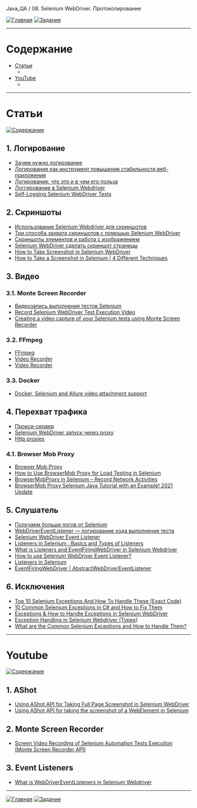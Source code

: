 Java_QA / 08. Selenium WebDriver. Протоколирование

[![Главная](https://img.shields.io/badge/-Главная-aaccee)](README.md)
[![Задание](https://img.shields.io/badge/-Задание-99ffee)](3.%20Задание.md)

***

# Содержание

* [Статьи](#статьи)
    * []()
* [YouTube](#youtube)
    * []()

***

# Статьи

[![Содержание](https://img.shields.io/badge/-Содержание-66eeff)](#содержание)

## 1. Логирование

* [Зачем нужно логирование](https://javarush.ru/groups/posts/2293-zachem-nuzhno-logirovanie)
* [Логирование как инструмент повышения стабильности веб-приложения](https://tproger.ru/articles/logging-on-frontend-and-backend/)
* [Логирование: что это и в чем его польза](https://itglobal.com/ru-ru/company/blog/logirovanie/)
* [Логгирование в Selenium Webdriver](https://comaqa.gitbook.io/selenium-webdriver-lectures/selenium-webdriver.-problemnye-momenty/loggirovanie-v-selenium-webdriver)
* [Self-Logging Selenium WebDriver Tests](https://alexsiminiuc.medium.com/self-logging-selenium-webdriver-tests-142701e6b815)

## 2. Скриншоты

* [Использование Selenium Webdriver для скриншотов](https://coderlessons.com/tutorials/kachestvo-programmnogo-obespecheniia/uchebnik-selenium/42-sdelai-skrinshot-v-selenium)
* [Три способа захвата скриншотов с помощью Selenium WebDriver](https://codengineering.ru/post/25236)
* [Скриншоты элементов и работа с изображением](https://kreisfahrer.gitbooks.io/selenium-webdriver/content/skrinshoti_elementov_i_rabota_s_izobrazheniem.html)
* [Selenium WebDriver сделать скриншот страницы](http://internetka.in.ua/selenium-capture-screeshot/)
* [How to Take Screenshot in Selenium WebDriver](https://www.guru99.com/take-screenshot-selenium-webdriver.html)
* [How to Take a Screenshot in Selenium | 4 Different Techniques](https://www.swtestacademy.com/screenshot-selenium-webdriver/)

## 3. Видео

### 3.1. Monte Screen Recorder

* [Видеозапись выполнения тестов Selenium](http://internetka.in.ua/selenium-screen-recordering/)
* [Record Selenium WebDriver Test Execution Video](https://www.qaautomation.co.in/2019/06/record-selenium-webdriver-test-monte-screen-recorder.html)
* [Creating a video capture of your Selenium tests using Monte Screen Recorder](https://www.ontestautomation.com/creating-a-video-capture-of-your-selenium-tests-using-monte-screen-recorder/)

### 3.2. FFmpeg

* [FFmpeg](https://ru.wikipedia.org/wiki/FFmpeg)
* [Video Recorder](https://github.com/SergeyPirogov/video-recorder-java)
* [Video Recorder](http://automation-remarks.com/video-recorder-java/)

### 3.3. Docker

* [Docker, Selenium and Allure video attachment support](https://automated-testing.info/t/docker-selenium-and-allure-video-attachment-support/9885)

## 4. Перехват трафика

* [Прокси-сервер](https://ru.wikipedia.org/wiki/%D0%9F%D1%80%D0%BE%D0%BA%D1%81%D0%B8-%D1%81%D0%B5%D1%80%D0%B2%D0%B5%D1%80)
* [Selenium WebDriver запуск через proxy](http://internetka.in.ua/selenium-proxy/)
* [Http proxies](https://www.selenium.dev/documentation/en/webdriver/http_proxies/)

### 4.1. Browser Mob Proxy

* [Browser Mob Proxy](https://comaqa.gitbook.io/selenium-webdriver-lectures/selenium-webdriver.-testirovanie-klientskoi-proizvoditelnosti/browser-mob-proxy)
* [How to Use BrowserMob Proxy for Load Testing in Selenium](https://www.techbeamers.com/selenium-load-testing-demo-browsermob-proxy/)
* [BrowserMobProxy in Selenium – Record Network Activities](https://www.swtestacademy.com/browsermobproxy-in-selenium/)
* [BrowserMob Proxy Selenium Java Tutorial with an Example! 2021 Update](https://www.swtestacademy.com/browsermob-proxy-selenium-java/)

## 5. Слушатель

* [Получаем больше логов от Selenium](https://automation-remarks.com/selenium-logs/)
* [WebDriverEventListener — логирование хода выполнения теста](http://internetka.in.ua/webdrivereventlistener/)
* [Selenium WebDriver Event Listener](https://www.toolsqa.com/selenium-webdriver/event-listener/)
* [Listeners in Selenium : Basics and Types of Listeners](https://www.browserstack.com/guide/listeners-in-selenium)
* [What is Listeners and EventFiringWebDriver in Selenium Webdriver](https://learn-automation.com/what-is-listeners-in-selenium-webdriver/)
* [How to use Selenium WebDriver Event Listener?](https://codoid.com/how-to-use-selenium-webdriver-event-listener/)
* [Listeners in Selenium](https://chercher.tech/java/listeners-selenium-webdriver)
* [EventFiringWebDriver | AbstractWebDriverEventListener](http://seleniumworks.blogspot.com/2014/02/eventfiringwebdriver.html)

## 6. Исключения

* [Top 10 Selenium Exceptions And How To Handle These (Exact Code)](https://www.softwaretestinghelp.com/exception-handling-framework-selenium-tutorial-19/#8_orgopenqaseleniumTimeoutException)
* [10 Common Selenium Exceptions in C# and How to Fix Them](https://blog.testproject.io/2020/12/28/10-common-selenium-exceptions-in-c-and-how-to-fix-them/)
* [Exceptions & How to Handle Exceptions in Selenium WebDriver](https://blog.knoldus.com/exceptions-how-to-handle-exceptions-in-selenium-webdriver/#nosuchelementexception)
* [Exception Handling in Selenium Webdriver (Types)](https://www.guru99.com/exception-handling-selenium.html)
* [What are the Common Selenium Exceptions and How to Handle Them?](https://www.thepsi.com/what-are-the-common-selenium-exceptions-and-how-to-handle-them/)

***

# Youtube

[![Содержание](https://img.shields.io/badge/-Содержание-66eeff)](#содержание)

## 1. AShot

* [Using AShot API for Taking Full Page Screenshot in Selenium WebDriver](https://www.youtube.com/watch?v=8Sdk1TA55_8&list=PLsjUcU8CQXGHwYF_cL_YvfT3KtbggJIOT&index=26)
* [Using AShot API for taking the screenshot of a WebElement in Selenium](https://www.youtube.com/watch?v=lEAsC2rRRDw&list=PLsjUcU8CQXGHwYF_cL_YvfT3KtbggJIOT&index=27)

## 2. Monte Screen Recorder

* [Screen Video Recording of Selenium Automation Tests Execution (Monte Screen Recorder API)](https://www.youtube.com/watch?v=visvcWgEpGE&list=PLsjUcU8CQXGHwYF_cL_YvfT3KtbggJIOT&index=23)

## 3. Event Listeners 

* [What is WebDriverEventListeners in Selenium Webdriver](https://www.youtube.com/watch?v=ZyX9HkVf4sw)

***

[![Главная](https://img.shields.io/badge/-Главная-aaccee)](README.md)
[![Задание](https://img.shields.io/badge/-Задание-99ffee)](3.%20Задание.md)